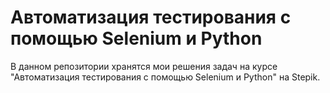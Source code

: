# Автоматизация тестирования с помощью Selenium и Python
В данном репозитории хранятся мои решения задач на курсе "Автоматизация тестирования с помощью Selenium и Python" на Stepik.

